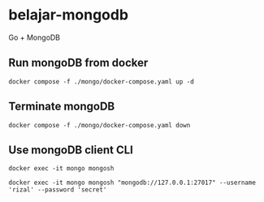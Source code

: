 # belajar-mongodb
Go + MongoDB

## Run mongoDB from docker
    
    docker compose -f ./mongo/docker-compose.yaml up -d

## Terminate mongoDB

    docker compose -f ./mongo/docker-compose.yaml down

## Use mongoDB client CLI

    docker exec -it mongo mongosh 

    docker exec -it mongo mongosh "mongodb://127.0.0.1:27017" --username 'rizal' --password 'secret'